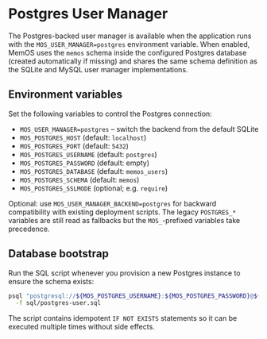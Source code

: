 # Postgres User Manager

The Postgres-backed user manager is available when the application runs with the
`MOS_USER_MANAGER=postgres` environment variable. When enabled, MemOS uses the
`memos` schema inside the configured Postgres database (created automatically if
missing) and shares the same schema definition as the SQLite and MySQL user
manager implementations.

## Environment variables

Set the following variables to control the Postgres connection:

- `MOS_USER_MANAGER=postgres` – switch the backend from the default SQLite
- `MOS_POSTGRES_HOST` (default: `localhost`)
- `MOS_POSTGRES_PORT` (default: `5432`)
- `MOS_POSTGRES_USERNAME` (default: `postgres`)
- `MOS_POSTGRES_PASSWORD` (default: empty)
- `MOS_POSTGRES_DATABASE` (default: `memos_users`)
- `MOS_POSTGRES_SCHEMA` (default: `memos`)
- `MOS_POSTGRES_SSLMODE` (optional; e.g. `require`)

Optional: use `MOS_USER_MANAGER_BACKEND=postgres` for backward compatibility with
existing deployment scripts. The legacy `POSTGRES_*` variables are still read as
fallbacks but the `MOS_`-prefixed variables take precedence.

## Database bootstrap

Run the SQL script whenever you provision a new Postgres instance to ensure the
schema exists:

```bash
psql "postgresql://${MOS_POSTGRES_USERNAME}:${MOS_POSTGRES_PASSWORD}@${MOS_POSTGRES_HOST}:${MOS_POSTGRES_PORT}/${MOS_POSTGRES_DATABASE}" \
  -f sql/postgres-user.sql
```

The script contains idempotent `IF NOT EXISTS` statements so it can be executed
multiple times without side effects.
